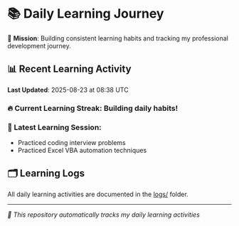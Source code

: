 # 📚 Daily Learning Journey

🎯 **Mission**: Building consistent learning habits and tracking my professional development journey.

## 📊 Recent Learning Activity

**Last Updated**: 2025-08-23 at 08:38 UTC

### 🔥 Current Learning Streak: Building daily habits!

### 📝 Latest Learning Session:
- Practiced coding interview problems
- Practiced Excel VBA automation techniques

## 🗂️ Learning Logs

All daily learning activities are documented in the [logs/](./logs/) folder.

---
*🤖 This repository automatically tracks my daily learning activities*
